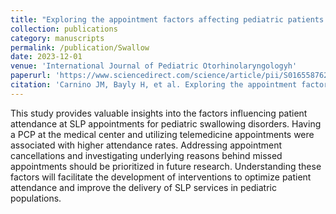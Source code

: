 ```yaml
---
title: "Exploring the appointment factors affecting pediatric patients with swallow disorders: Implications for speech and language pathology attendance"
collection: publications
category: manuscripts
permalink: /publication/Swallow
date: 2023-12-01
venue: 'International Journal of Pediatric Otorhinolaryngologyh'
paperurl: 'https://www.sciencedirect.com/science/article/pii/S0165587623003452'
citation: 'Carnino JM, Bayly H, et al. Exploring the appointment factors affecting pediatric patients with swallow disorders: Implications for speech and language pathology attendance. International Journal of Pediatric Otorhinolaryngologyh.' 
---
```


This study provides valuable insights into the factors influencing patient attendance at SLP appointments for pediatric swallowing disorders. Having a PCP at the medical center and utilizing telemedicine appointments were associated with higher attendance rates. Addressing appointment cancellations and investigating underlying reasons behind missed appointments should be prioritized in future research. Understanding these factors will facilitate the development of interventions to optimize patient attendance and improve the delivery of SLP services in pediatric populations.